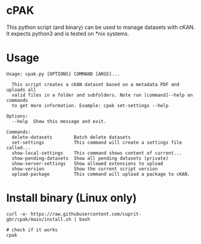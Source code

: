 # cPAK

This python script (and binary) can be used to manage datasets with cKAN.
It expects python3 and is tested on *nix systems.


# Usage

```
Usage: cpak.py [OPTIONS] COMMAND [ARGS]...

  This script creates a cKAN dataset based on a metadata PDF and uploads all
  valid files in a folder and subfolders. Note run [command]--help on commands
  to get more information. Example: cpak set-settings --help

Options:
  --help  Show this message and exit.

Commands:
  delete-datasets        Batch delete datasets
  set-settings           This command will create a settings file called...
  show-local-settings    This command shows content of current...
  show-pending-datasets  Show all pending datasets (private)
  show-server-settings   Show allowed extensions to upload
  show-version           Show the current script version
  upload-package         This command will upload a package to cKAN.
```

# Install binary (Linux only)
```
curl -o- https://raw.githubusercontent.com/cuprit-gbr/cpak/main/install.sh | bash

# check if it works
cpak
```
